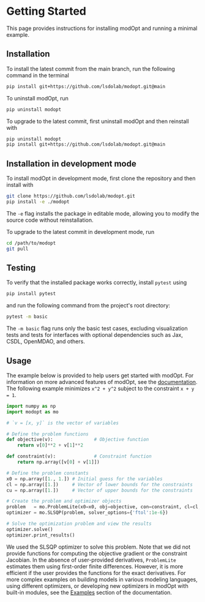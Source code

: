 # Getting Started
This page provides instructions for installing modOpt
and running a minimal example.

## Installation

To install the latest commit from the main branch, run the following command in the terminal
```sh
pip install git+https://github.com/lsdolab/modopt.git@main
```

To uninstall modOpt, run
```sh
pip uninstall modopt
```

To upgrade to the latest commit, first uninstall modOpt and then reinstall with
```sh
pip uninstall modopt
pip install git+https://github.com/lsdolab/modopt.git@main
```

## Installation in development mode

To install modOpt in development mode, first clone the repository
and then install with
```sh
git clone https://github.com/lsdolab/modopt.git
pip install -e ./modopt
```
The `-e` flag installs the package in editable mode, 
allowing you to modify the source code without reinstallation.

To upgrade to the latest commit in development mode, run
```sh
cd /path/to/modopt
git pull
```

## Testing
To verify that the installed package works correctly, install `pytest` using
```sh
pip install pytest
```
and run the following command from the project's root directory:
```sh
pytest -m basic
```
The `-m basic` flag runs only the basic test cases, excluding 
visualization tests and tests for interfaces with 
optional dependencies such as Jax, CSDL, OpenMDAO, and others.

## Usage 

The example below is provided to help users get started with modOpt.
For information on more advanced features of modOpt, see the 
[documentation](https://modopt.readthedocs.io/).
The following example minimizes `x^2 + y^2` subject to
the constraint `x + y = 1`.

```python
import numpy as np
import modopt as mo

# `v = [x, y]` is the vector of variables

# Define the problem functions
def objective(v):               # Objective function
    return v[0]**2 + v[1]**2

def constraint(v):              # Constraint function
    return np.array([v[0] + v[1]])

# Define the problem constants
x0 = np.array([1., 1.]) # Initial guess for the variables
cl = np.array([1.])     # Vector of lower bounds for the constraints
cu = np.array([1.])     # Vector of upper bounds for the constraints

# Create the problem and optimizer objects
problem   = mo.ProblemLite(x0=x0, obj=objective, con=constraint, cl=cl, cu=cu)
optimizer = mo.SLSQP(problem, solver_options={'ftol':1e-6})

# Solve the optimization problem and view the results
optimizer.solve()
optimizer.print_results()
```

We used the SLSQP optimizer to solve this problem.
Note that we did not provide functions for computing the objective gradient
or the constraint Jacobian.
In the absence of user-provided derivatives, `ProblemLite` estimates them
using first-order finite differences.
However, it is more efficient if the user provides the functions for the exact derivatives.
For more complex examples on building models in various modeling languages, using different optimizers,
or developing new optimizers in modOpt with built-in modules,
see the [Examples](https://modopt.readthedocs.io/en/latest/src/examples.html)
section of the documentation.
